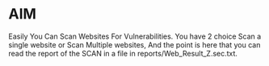 # AIM
Easily You Can Scan Websites For Vulnerabilities. You have 2 choice Scan a single website or Scan Multiple websites, And the point is here that you can read the report of the SCAN in a file in reports/Web_Result_Z.sec.txt.
